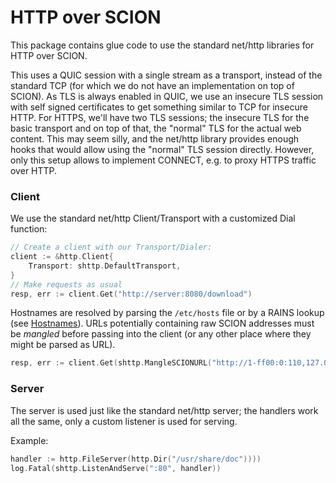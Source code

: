 # HTTP over SCION

This package contains glue code to use the standard net/http libraries for HTTP
over SCION.

This uses a QUIC session with a single stream as a transport, instead of the
standard TCP (for which we do not have an implementation on top of SCION).
As TLS is always enabled in QUIC, we use an insecure TLS session with self
signed certificates to get something similar to TCP for insecure HTTP.
For HTTPS, we'll have two TLS sessions; the insecure TLS for the basic
transport and on top of that, the "normal" TLS for the actual web content.
This may seem silly, and the net/http library provides enough hooks that would
allow using the "normal" TLS session directly. However, only this setup allows
to implement CONNECT, e.g. to proxy HTTPS traffic over HTTP.

### Client

We use the standard net/http Client/Transport with a customized Dial function:

```Go
// Create a client with our Transport/Dialer:
client := &http.Client{
    Transport: shttp.DefaultTransport,
}
// Make requests as usual
resp, err := client.Get("http://server:8080/download")
```

Hostnames are resolved by parsing the `/etc/hosts` file or by a RAINS lookup
(see [Hostnames](../../README.md#Hostnames)).
URLs potentially containing raw SCION addresses must be *mangled* before
passing into the client (or any other place where they might be parsed as URL).
```Go
resp, err := client.Get(shttp.MangleSCIONURL("http://1-ff00:0:110,127.0.0.1:8080/download"))
```

### Server

The server is used just like the standard net/http server; the handlers work
all the same, only a custom listener is used for serving.

Example:
```Go
handler := http.FileServer(http.Dir("/usr/share/doc"))))
log.Fatal(shttp.ListenAndServe(":80", handler))
```
